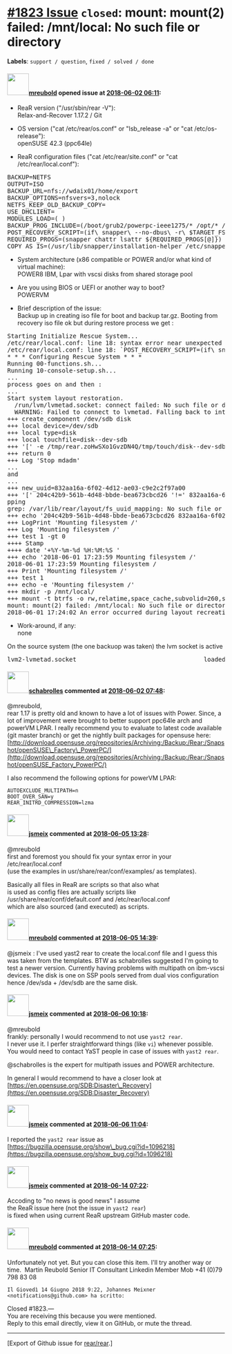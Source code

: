 [\#1823 Issue](https://github.com/rear/rear/issues/1823) `closed`: mount: mount(2) failed: /mnt/local: No such file or directory
================================================================================================================================

**Labels**: `support / question`, `fixed / solved / done`

#### <img src="https://avatars.githubusercontent.com/u/19183579?v=4" width="50">[mreubold](https://github.com/mreubold) opened issue at [2018-06-02 06:11](https://github.com/rear/rear/issues/1823):

-   ReaR version ("/usr/sbin/rear -V"):  
    Relax-and-Recover 1.17.2 / Git

-   OS version ("cat /etc/rear/os.conf" or "lsb\_release -a" or "cat
    /etc/os-release"):  
    openSUSE 42.3 (ppc64le)

-   ReaR configuration files ("cat /etc/rear/site.conf" or "cat
    /etc/rear/local.conf"):

<pre>
BACKUP=NETFS
OUTPUT=ISO
BACKUP_URL=nfs://wdaix01/home/export
BACKUP_OPTIONS=nfsvers=3,nolock
NETFS_KEEP_OLD_BACKUP_COPY=
USE_DHCLIENT=
MODULES_LOAD=( )
BACKUP_PROG_INCLUDE=(/boot/grub2/powerpc-ieee1275/* /opt/* /srv/* /tmp/* /usr/local/* /var/cache/* /var/lib/libvirt/images/* /var/lib/machines/* /var/lib/mailman/* /var/lib/mariadb/* /var/lib/mysql/* /var/lib/named/* /var/lib/pgsql/* /var/log/* /var/opt/* /var/spool/* /var/tmp/*)
POST_RECOVERY_SCRIPT=(if\ snapper\ --no-dbus\ -r\ $TARGET_FS_ROOT\ get-config\ |\ grep\ -q\ "^QGROUP.*[0-9]/[0-9]"\ ;\ then\ snapper\ --no-dbus\ -r\ $TARGET_FS_ROOT\ set-config\ QGROUP=\ ;\ snapper\ --no-dbus\ -r\ $TARGET_FS_ROOT\ setup-quota\ &&\ echo\ snapper\ setup-quota\ done\ ||\ echo\ snapper\ setup-quota\ failed\ ;\ else\ echo\ snapper\ setup-quota\ not\ used\ ;\ fi)
REQUIRED_PROGS=(snapper chattr lsattr ${REQUIRED_PROGS[@]})
COPY_AS_IS=(/usr/lib/snapper/installation-helper /etc/snapper/config-templates/default ${COPY_AS_IS[@]})
</pre>

-   System architecture (x86 compatible or POWER and/or what kind of
    virtual machine):  
    POWER8 IBM, Lpar with vscsi disks from shared storage pool

-   Are you using BIOS or UEFI or another way to boot?  
    POWERVM

-   Brief description of the issue:  
    Backup up in creating iso file for boot and backup tar.gz. Booting
    from recovery iso file ok but during restore process we get :

<pre>
Starting Initialize Rescue System...
/etc/rear/local.conf: line 18: syntax error near unexpected token `|'
/etc/rear/local.conf: line 18: `POST_RECOVERY_SCRIPT=(if\ snapper\ --no-dbus\ -r\ $TARGET_FS_ROOT\ get-config\ |\ grep\ -q\ "^QGROUP.*[0-9]/[0-9]"\ ;\ then\ snapper\ --no-dbus\ -r\ $TARGET_FS_ROOT\ set-config\ QGROUP=\ ;\ snapper\ --no-dbus\ -r\ $TARGET_FS_ROOT\ setup-quota\ &&\ echo\ snapper\ setup-quota\ done\ ||\ echo\ snapper\ setup-quota\ failed\ ;\ else\ echo\ snapper\ setup-quota\ not\ used\ ;\ fi)'
* * * Configuring Rescue System * * *
Running 00-functions.sh...
Running 10-console-setup.sh...
...
process goes on and then :  
...
Start system layout restoration.
  /run/lvm/lvmetad.socket: connect failed: No such file or directory
  WARNING: Failed to connect to lvmetad. Falling back to internal scanning.
+++ create_component /dev/sdb disk
+++ local device=/dev/sdb
+++ local type=disk
+++ local touchfile=disk--dev-sdb
+++ '[' -e /tmp/rear.zoHwSXo1GvzDN4Q/tmp/touch/disk--dev-sdb ']'
+++ return 0
+++ Log 'Stop mdadm'
...
and 
...
+++ new_uuid=832aa16a-6f02-4d12-ae03-c9e2c2f97a00
+++ '[' 204c42b9-561b-4d48-bbde-bea673cbcd26 '!=' 832aa16a-6f02-4d12-ae03-c9e2c2f97a00 ']'
pping
grep: /var/lib/rear/layout/fs_uuid_mapping: No such file or directory
+++ echo '204c42b9-561b-4d48-bbde-bea673cbcd26 832aa16a-6f02-4d12-ae03-c9e2c2f97a00 /dev/sdb3'
+++ LogPrint 'Mounting filesystem /'
+++ Log 'Mounting filesystem /'
+++ test 1 -gt 0
++++ Stamp
++++ date '+%Y-%m-%d %H:%M:%S '
+++ echo '2018-06-01 17:23:59 Mounting filesystem /'
2018-06-01 17:23:59 Mounting filesystem /
+++ Print 'Mounting filesystem /'
+++ test 1
+++ echo -e 'Mounting filesystem /'
+++ mkdir -p /mnt/local/
+++ mount -t btrfs -o rw,relatime,space_cache,subvolid=260,subvol=/@/.snapshots/1/snapshot /dev/sdb3 /mnt/local/
mount: mount(2) failed: /mnt/local: No such file or directory
2018-06-01 17:24:02 An error occurred during layout recreation.
</pre>

-   Work-around, if any:  
    none

On the source system (the one backuop was taken) the lvm socket is
active

<pre>
lvm2-lvmetad.socket                                   loaded active listening LVM2 metadata daemon socket
</pre>

#### <img src="https://avatars.githubusercontent.com/u/19491077?u=0021b16ab426902cbe676f6831f41607bbe4d441&v=4" width="50">[schabrolles](https://github.com/schabrolles) commented at [2018-06-02 07:48](https://github.com/rear/rear/issues/1823#issuecomment-394067251):

@mreubold,  
rear 1.17 is pretty old and known to have a lot of issues with Power.
Since, a lot of improvement were brought to better support ppc64le arch
and powerVM LPAR. I really recommend you to evaluate to latest code
available (git master branch) or get the nightly built packages for
opensuse here:
[http://download.opensuse.org/repositories/Archiving:/Backup:/Rear:/Snapshot/openSUSE\_Factory\_PowerPC/](http://download.opensuse.org/repositories/Archiving:/Backup:/Rear:/Snapshot/openSUSE_Factory_PowerPC/)

I also recommend the following options for powerVM LPAR:

    AUTOEXCLUDE_MULTIPATH=n
    BOOT_OVER_SAN=y
    REAR_INITRD_COMPRESSION=lzma

#### <img src="https://avatars.githubusercontent.com/u/1788608?u=925fc54e2ce01551392622446ece427f51e2f0ce&v=4" width="50">[jsmeix](https://github.com/jsmeix) commented at [2018-06-05 13:28](https://github.com/rear/rear/issues/1823#issuecomment-394708919):

@mreubold  
first and foremost you should fix your syntax error in your
/etc/rear/local.conf  
(use the examples in usr/share/rear/conf/examples/ as templates).

Basically all files in ReaR are scripts so that also what  
is used as config files are actually scripts like  
/usr/share/rear/conf/default.conf and /etc/rear/local.conf  
which are also sourced (and executed) as scripts.

#### <img src="https://avatars.githubusercontent.com/u/19183579?v=4" width="50">[mreubold](https://github.com/mreubold) commented at [2018-06-05 14:39](https://github.com/rear/rear/issues/1823#issuecomment-394734883):

@jsmeix : I've used yast2 rear to create the local.conf file and I guess
this was taken from the templates. BTW as schabrolles suggested I'm
going to test a newer version. Currently having problems with multipath
on ibm-vscsi devices. The disk is one on SSP pools served from dual vios
configuration hence /dev/sda + /dev/sdb are the same disk.

#### <img src="https://avatars.githubusercontent.com/u/1788608?u=925fc54e2ce01551392622446ece427f51e2f0ce&v=4" width="50">[jsmeix](https://github.com/jsmeix) commented at [2018-06-06 10:18](https://github.com/rear/rear/issues/1823#issuecomment-395019822):

@mreubold  
frankly: personally I would recommend to not use `yast2 rear`.  
I never use it. I perfer straightforward things (like `vi`) whenever
possible.  
You would need to contact YaST people in case of issues with
`yast2 rear`.

@schabrolles is the expert for multipath issues and POWER architecture.

In general I would recommend to have a closer look at  
[https://en.opensuse.org/SDB:Disaster\_Recovery](https://en.opensuse.org/SDB:Disaster_Recovery)

#### <img src="https://avatars.githubusercontent.com/u/1788608?u=925fc54e2ce01551392622446ece427f51e2f0ce&v=4" width="50">[jsmeix](https://github.com/jsmeix) commented at [2018-06-06 11:04](https://github.com/rear/rear/issues/1823#issuecomment-395030027):

I reported the `yast2 rear` issue as  
[https://bugzilla.opensuse.org/show\_bug.cgi?id=1096218](https://bugzilla.opensuse.org/show_bug.cgi?id=1096218)

#### <img src="https://avatars.githubusercontent.com/u/1788608?u=925fc54e2ce01551392622446ece427f51e2f0ce&v=4" width="50">[jsmeix](https://github.com/jsmeix) commented at [2018-06-14 07:22](https://github.com/rear/rear/issues/1823#issuecomment-397197498):

Accoding to "no news is good news" I assume  
the ReaR issue here (not the issue in `yast2 rear`)  
is fixed when using current ReaR upstream GitHub master code.

#### <img src="https://avatars.githubusercontent.com/u/19183579?v=4" width="50">[mreubold](https://github.com/mreubold) commented at [2018-06-14 07:25](https://github.com/rear/rear/issues/1823#issuecomment-397198341):

Unfortunately not yet. But you can close this item. I'll try another way
or time.  Martin Reubold Senior IT Consultant Linkedin Member Mob +41
(0)79 798 83 08

    Il Giovedì 14 Giugno 2018 9:22, Johannes Meixner <notifications@github.com> ha scritto:

Closed \#1823.—  
You are receiving this because you were mentioned.  
Reply to this email directly, view it on GitHub, or mute the thread.

------------------------------------------------------------------------

\[Export of Github issue for
[rear/rear](https://github.com/rear/rear).\]

